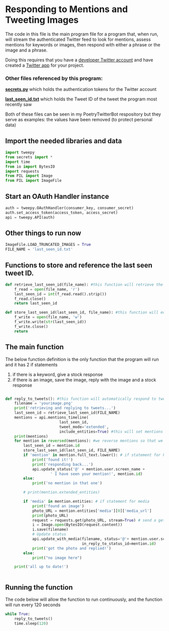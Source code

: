 # Responding to Mentions and Tweeting Images
The code in this file is the main program file for a program that, when run, will stream the authenticated Twitter feed to look for mentions, assess mentions for keywords or images, then respond with either a phrase or the image and a phrase. 

Doing this requires that you have a [developer Twitter account](https://developer.twitter.com/en/apply-for-access.html) and have created a [Twitter app](https://developer.twitter.com/en/apps) for your project.

### Other files referenced by this program:
[**secrets.py**](https://github.com/athol-m/PoetryTwitterBot/blob/master/secrets.py) which holds the authentication tokens for the Twitter account

[**last_seen_id.txt**](https://github.com/athol-m/PoetryTwitterBot/blob/master/last_seen_id.txt) which holds the Tweet ID of the tweet the program most recently saw

Both of these files can be seen in my PoetryTwitterBot respository but they serve as examples: the values have been removed (to protect personal data)

## Import the needed libraries and data
```python
import tweepy
from secrets import *
import time
from io import BytesIO
import requests
from PIL import Image
from PIL import ImageFile
```

## Start an OAuth Handler instance
```python
auth = tweepy.OAuthHandler(consumer_key, consumer_secret)
auth.set_access_token(access_token, access_secret)
api = tweepy.API(auth)
```

## Other things to run now
```python
ImageFile.LOAD_TRUNCATED_IMAGES = True
FILE_NAME = 'last_seen_id.txt'
```

## Functions to store and reference the last seen tweet ID. 
```python
def retrieve_last_seen_id(file_name): #this function will retrieve the last seen id which is the text within the file
    f_read = open(file_name, 'r')
    last_seen_id = int(f_read.read().strip())
    f_read.close()
    return last_seen_id

def store_last_seen_id(last_seen_id, file_name): #this function will edit the file and update it with the most recently seen tweet id
    f_write = open(file_name, 'w')
    f_write.write(str(last_seen_id))
    f_write.close()
    return
```

## The main function
The below function definition is the only function that the program will run and it has 2 if statements
1. if there is a keyword, give a stock response
2. if there is an image, save the image, reply with the image and a stock response

```python

def reply_to_tweets(): #this function will automatically respond to tweets
    filename = 'yourimage.png'
    print('retrieving and replying to tweets...')
    last_seen_id = retrieve_last_seen_id(FILE_NAME)
    mentions = api.mentions_timeline(
                        last_seen_id,
                        tweet_mode='extended',
                        include_entities=True) #this will set mentions equal to all mentions since the last seen mention
    print(mentions)
    for mention in reversed(mentions): #we reverse mentions so that we go through the tweets in chronological order
        last_seen_id = mention.id
        store_last_seen_id(last_seen_id, FILE_NAME)
        if 'mention' in mention.full_text.lower(): # if statement for keyword
            print('found it!')
            print('responding back...')
            api.update_status('@' + mention.user.screen_name +
                    ' I have seen your mention!', mention.id)
        else:
            print('no mention in that one')

        # print(mention.extended_entities)

        if 'media' in mention.entities: # if statement for media
            print('found an image')
            photo_URL = mention.entities['media'][0]['media_url']
            print(photo_URL)
            request = requests.get(photo_URL, stream=True) # send a get request to get the image
            i = Image.open(BytesIO(request.content))
            i.save(filename)
            # Update status
            api.update_with_media(filename, status='@'+ mention.user.screen_name + ' Here is your image!',
                                  in_reply_to_status_id=mention.id)
            print('got the photo and replied!')
        else:
            print("no image here")

    print('all up to date!')
    
```
## Running the function
The code below will allow the function to run continuously, and the function will run every 120 seconds
```python
while True:
    reply_to_tweets()
    time.sleep(120)
```

